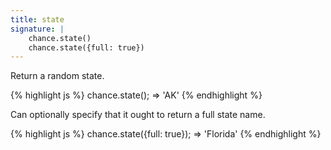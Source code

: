 ```yaml
---
title: state
signature: |
    chance.state()
    chance.state({full: true})
---
```


Return a random state.

{% highlight js %}
  chance.state();
  => 'AK'
{% endhighlight %}

Can optionally specify that it ought to return a full state name.

{% highlight js %}
  chance.state({full: true});
  => 'Florida'
{% endhighlight %}

